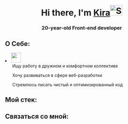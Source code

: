 <h1 align="center">Hi there, I'm <a href="https://kimurzz.site">Kira</a><img src="https://raw.githubusercontent.com/Tarikul-Islam-Anik/Animated-Fluent-Emojis/master/Emojis/Animals/Spouting%20Whale.png" alt="Spouting Whale" width="40" height="35" /></h1>
<h3 align="center">20-year-old Front-end developer</h3>

<h2>О Себе:</h2>

<li>
  <img height="32" width="32" src="https://cdn.simpleicons.org/simpleicons" /><ul>Ищу работу в дружном и комфортном коллективе</ul>
  <ul>Хочу развиваться в сфере веб-разработки</ul>
  <ul>Стремлюсь писать чистый и оптимизированный код</ul>
  <ulВладею английским на уровне A2></ul>
</li>

<h2>Мой стек:</h2>


<h2>Связаться со мной:</h2>
